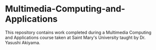 # Multimedia-Computing-and-Applications
This repository contains work completed during a Multimedia Computing and Applications course taken at Saint Mary's University taught by Dr. Yasushi Akiyama.
